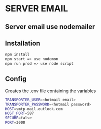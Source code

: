 # SERVER EMAIL

## Server email use nodemailer

## Installation

```sh
npm install
npm start => use nodemon
npm run prod => use node script
```

## Config

Creates the .env file containing the variables

```sh
TRANSPORTER_USER=<hotmail email>
TRANSPORTER_PASSWORD=<hotmail password>
HOST=smtp-mail.outlook.com
HOST_PORT=587
SECURE=false
PORT=3000
```
